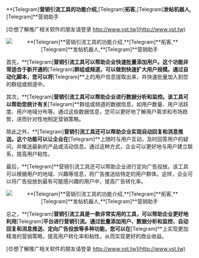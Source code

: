 **[Telegram]**营销引流工具的功能介绍,**[Telegram]**拓客,**[Telegram]**发帖机器人,**[Telegram]**营销助手

[😍想了解推广相关软件的朋友请登录 http://www.vst.tw](http://www.vst.tw)

 <center><img src="https://vst.tw/MP4/tuiguang/png/7.png" alt="**[Telegram]**营销引流工具的功能介绍,**[Telegram]**拓客,**[Telegram]**发帖机器人,**[Telegram]**营销助手"></center>

首先，**[Telegram]**营销引流工具可以帮助企业快速批量添加用户。这个功能非常适合于新开通的**[Telegram]**群组或频道，可以做到快速扩大用户规模。通过自动化脚本，您可以将**[Telegram]**上的用户信息提取出来，并快速批量加入到您的群组或频道中。

其次，**[Telegram]**营销引流工具可以帮助企业进行数据分析和监控。该工具可以帮助您统计有关**[Telegram]**群组或频道的数据信息，如用户数量、用户活跃度、用户地域分布等。通过这些数据信息，您可以更好地了解用户需求和市场趋势，进而针对性地制定营销策略。

除此之外，**[Telegram]**营销引流工具还可以帮助企业实现自动回复和消息推送。这个功能可以让企业在**[Telegram]**上随时与用户互动，及时回答用户的疑问，并推送最新的产品或活动信息。通过这种方式，企业可以更好地与用户建立联系，提高用户粘性。

最后，**[Telegram]**营销引流工具还可以帮助企业进行定向广告投放。该工具可以根据用户的地域、兴趣等信息，将广告推送给特定的用户群体。这样，企业可以将广告投放到最有可能感兴趣的用户中，提高广告转化率。

 <center><img src="https://vst.tw/MP4/tuiguang/png/8.png" alt="**[Telegram]**营销引流工具的功能介绍,**[Telegram]**拓客,**[Telegram]**发帖机器人,**[Telegram]**营销助手"></center>

总之，**[Telegram]**营销引流工具是一款非常实用的工具，可以帮助企业更好地利用**[Telegram]**平台进行营销引流。通过批量添加用户、数据分析和监控、自动回复和消息推送、定向广告投放等多种功能，您可以在**[Telegram]**上实现更加精准的营销策略，提高用户转化率和粘性，从而实现更好的商业收益。

[😍想了解推广相关软件的朋友请登录 http://www.vst.tw](http://www.vst.tw)



